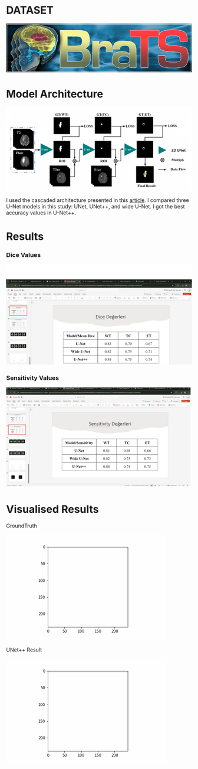 # DATASET 

![BraTS 2020](https://github.com/kondukberna/Brain_Tumor_Segmentation/blob/main/images/image9.png)

# Model Architecture

![](https://github.com/kondukberna/Brain_Tumor_Segmentation/blob/main/images/image19.png)

I used the cascaded architecture presented in this [article](https://arxiv.org/pdf/1908.05887). I compared three U-Net models in this study: UNet, UNet++, and wide U-Net. I got the best accuracy values in U-Net++.

# Results

### Dice Values
![](https://github.com/kondukberna/Brain_Tumor_Segmentation/blob/main/images/Dice.png)

### Sensitivity Values
![](https://github.com/kondukberna/Brain_Tumor_Segmentation/blob/main/images/Sensitivity.png)

# Visualised Results

GroundTruth

![](https://github.com/kondukberna/Brain_Tumor_Segmentation/blob/main/images/image33.gif)

UNet++ Result

![](https://github.com/kondukberna/Brain_Tumor_Segmentation/blob/main/images/image34.gif)
